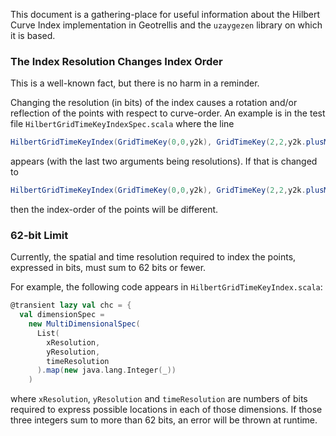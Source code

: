 This document is a gathering-place for useful information about the
Hilbert Curve Index implementation in Geotrellis and the `uzaygezen`
library on which it is based.

### The Index Resolution Changes Index Order ###

This is a well-known fact, but there is no harm in a reminder.

Changing the resolution (in bits) of the index causes a rotation
and/or reflection of the points with respect to curve-order. An
example is in the test file `HilbertGridTimeKeyIndexSpec.scala`
where the line

```scala
HilbertGridTimeKeyIndex(GridTimeKey(0,0,y2k), GridTimeKey(2,2,y2k.plusMillis(1)),2,1)
```

appears (with the last two arguments being resolutions).  If that is changed to

```scala
HilbertGridTimeKeyIndex(GridTimeKey(0,0,y2k), GridTimeKey(2,2,y2k.plusMillis(1)),3,1)
```

then the index-order of the points will be different.

### 62-bit Limit ###

Currently, the spatial and time resolution required to index the points,
expressed in bits, must sum to 62 bits or fewer.

For example, the following code appears in `HilbertGridTimeKeyIndex.scala`:

```scala
@transient lazy val chc = {
  val dimensionSpec =
    new MultiDimensionalSpec(
      List(
        xResolution,
        yResolution,
        timeResolution
      ).map(new java.lang.Integer(_))
    )
```

where `xResolution`, `yResolution` and `timeResolution` are
numbers of bits required to express possible locations in each of
those dimensions.  If those three integers sum to more than 62 bits,
an error will be thrown at runtime.

